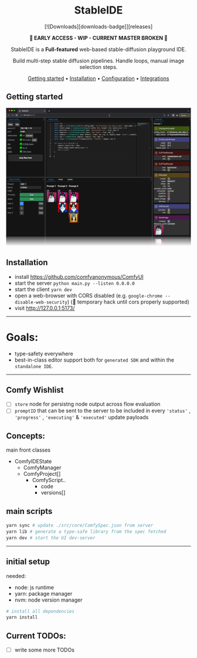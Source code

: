 <div align="center">

# StableIDE

[![Downloads][downloads-badge]][releases]

**🔴 EARLY ACCESS - WIP - CURRENT MASTER BROKEN 🔴**

StableIDE is a **Full-featured** web-based stable-diffusion playground IDE.

Build multi-step stable diffusion pipelines.
Handle loops, manual image selection steps.

[Getting started](#getting-started) •
[Installation](#installation) •
[Configuration](#configuration) •
[Integrations](#third-party-integrations)

</div>

## Getting started

![](docs/images/2023-03-14_06-47-30.png)

## Installation

-   install https://github.com/comfyanonymous/ComfyUI
-   start the server `python main.py --listen 0.0.0.0`
-   start the client `yarn dev`
-   open a web-browser with CORS disabled (e.g. `google-chrome --disable-web-security`) (🔴 temporary hack until cors properly supported)
-   visit http://127.0.0.1:5173/

---

# Goals:

-   type-safety everywhere
-   best-in-class editor support both for `generated SDK` and within the `standalone IDE`.

---

## Comfy Wishlist

-   [ ] `store` node for persistng node output across flow evaluation
-   [ ] `promptID` that can be sent to the server to be included in every `'status'` , `'progress'` , `'executing'` & `'executed'` update payloads

## Concepts:

main front classes

-   ComfyIDEState
    -   ComfyManager
    -   ComfyProject[]
        -   ComfyScript..
            -   code
            -   versions[]

## main scripts

```sh
yarn sync # update ./src/core/ComfySpec.json from server
yarn lib # generate a type-safe library from the spec fetched
yarn dev # start the UI dev-server
```

---

## initial setup

needed:

-   node: js runtime
-   yarn: package manager
-   nvm: node version manager

```sh
# install all dependencies
yarn install
```

## Current TODOs:

-   [ ] write some more TODOs
